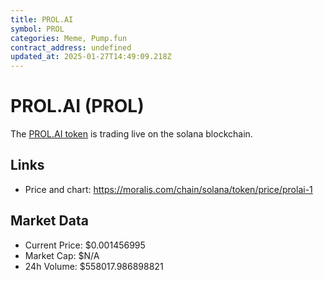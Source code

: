 ```yaml
---
title: PROL.AI
symbol: PROL
categories: Meme, Pump.fun
contract_address: undefined
updated_at: 2025-01-27T14:49:09.218Z
---
```


# PROL.AI (PROL)
The [PROL.AI token](https://moralis.com/chain/solana/token/price/prolai-1) is trading live on the solana blockchain.

## Links
- Price and chart: https://moralis.com/chain/solana/token/price/prolai-1

## Market Data
- Current Price: $0.001456995
- Market Cap: $N/A
- 24h Volume: $558017.986898821
